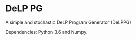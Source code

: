 # DeLP PG
A simple and stochastic DeLP Program Generator (DeLPPG)

Dependencies: Python 3.6 and Numpy.
